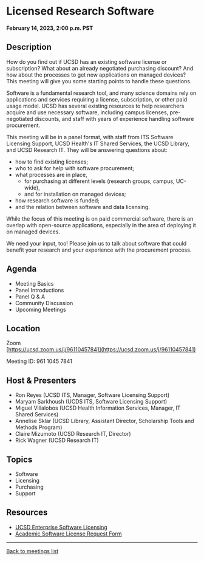 # Licensed Research Software
**February 14, 2023, 2:00 p.m. PST**

<div class="atcb" style="display:none;">
{
  "name": "UCSD RCD Community Meeting: Licensed Research Software",
  "description": "This meeting will be a panel discussing several topics related to finding, purchasing, and using licensed software for research at UCSD.<br><br>More information: [url]https://ucsd-rcd.github.io/meetings/events/2023-02-14-ResearchSoftware.html[/url]<br><br>Zoom link: https://ucsd.zoom.us/j/96110457841",
  "startDate":"2023-02-14",
  "endDate":"2023-02-14",
  "startTime":"14:00",
  "endTime":"15:00",
  "timeZone":"America/Los_Angeles",
  "location":"https://ucsd.zoom.us/j/96110457841",
  "options": [
      "Apple",
      "Google",
      "iCal",
      "Microsoft365",
      "Outlook.com"
  ]
}
</div>

## Description

How do you find out if UCSD has an existing software license or
subscription? What about an already negotiated purchasing discount?
And how about the processes to get new applications on managed
devices? This meeting will give you some starting points to handle
these questions.

Software is a fundamental research tool, and many science domains rely
on applications and services requiring a license, subscription, or
other paid usage model. UCSD has several existing resources to help
researchers acquire and use necessary software, including campus
licenses, pre-negotiated discounts, and staff with years of experience
handling software procurement. 

This meeting will be in a panel format, with staff from ITS Software
Licensing Support, UCSD Health's IT Shared Services, the UCSD Library,
and UCSD Research IT. They will be answering questions about:

- how to find existing licenses;
- who to ask for help with software procurement;
- what processes are in place,
    - for purchasing at different levels (research groups, campus, UC-wide),
    - and for installation on managed devices;
- how research software is funded;
- and the relation between software and data licensing.

While the focus of this meeting is on paid commercial software, there
is an overlap with open-source applications, especially in the area of
deploying it on managed devices.

We need your input, too! Please join us to talk about software that
could benefit your research and your experience with the procurement
process.

## Agenda

* Meeting Basics
* Panel Introductions
* Panel Q & A
* Community Discussion
* Upcoming Meetings

## Location

Zoom<br>
[https://ucsd.zoom.us/j/96110457841](https://ucsd.zoom.us/j/96110457841)

Meeting ID: 961 1045 7841

## Host & Presenters

* Ron Reyes (UCSD ITS, Manager, Software Licensing Support)
* Maryam Sarkhoush (UCDS ITS, Software Licensing Support)
* Miguel Villalobos (UCSD Health Information Services, Manager, IT Shared
  Services)
* Annelise Sklar (UCSD Library, Assistant Director, Scholarship Tools and Methods Program)
* Claire Mizumoto (UCSD Research IT, Director)
* Rick Wagner (UCSD Research IT)

## Topics

* Software
* Licensing
* Purchasing
* Support

## Resources

* [UCSD Enterprise Software
  Licensing](https://blink.ucsd.edu/technology/computers/software-acms/available-software/index.html)
* [Academic Software License Request Form](https://support.ucsd.edu/its?id=sc_cat_item&sys_id=9aea705b1bc7985006f292c8af4bcb76&sysparm_category=17427229db8b4010dbd6f2b6af961940)

---

[Back to meetings list](/meetings/)
